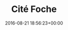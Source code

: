 ---
title:		"Cité Foche"
type:		"photos"
mediatype:		"upload"
location:		"Berlin, Germany"
date:		"2016-08-21 18:56:23+00:00"
album:		"people"
filename:		"anna-cite-foche.md"
series:		"cite-foche"
cl_public_id:		"people/anna-cite-foche"
cl_version:		1497005320
format:		"tiff"
bytes:		1824672
width:		961
height:		1440
colours:
- "#90684F"
- "#CBB5AF"
- "#B48B74"
- "#291C13"
- "#4A5E6E"
- "#171614"
- "#28333B"
- "#13100B"
- "#212527"
- "#232428"
exposure_mode:		"Auto"
program:		"Aperture-priority AE"
aperture:		"2.8"
focal_length:		"52.0 mm"
iso:		"800"
shutter_speed:		"1/40"
metering:		"Center-weighted average"
flash:		"Off, Did not fire"
white_balance:		"Custom"
colour_temp:		"3850"
has_crop:		"false"
orientation:		"Horizontal (normal)"
camera_model:		"NIKON D800"
lens_info:		"24-70mm f/2.8"
artist:		"No artist info"
x_resolution:		"300"
y_resolution:		"300"
---